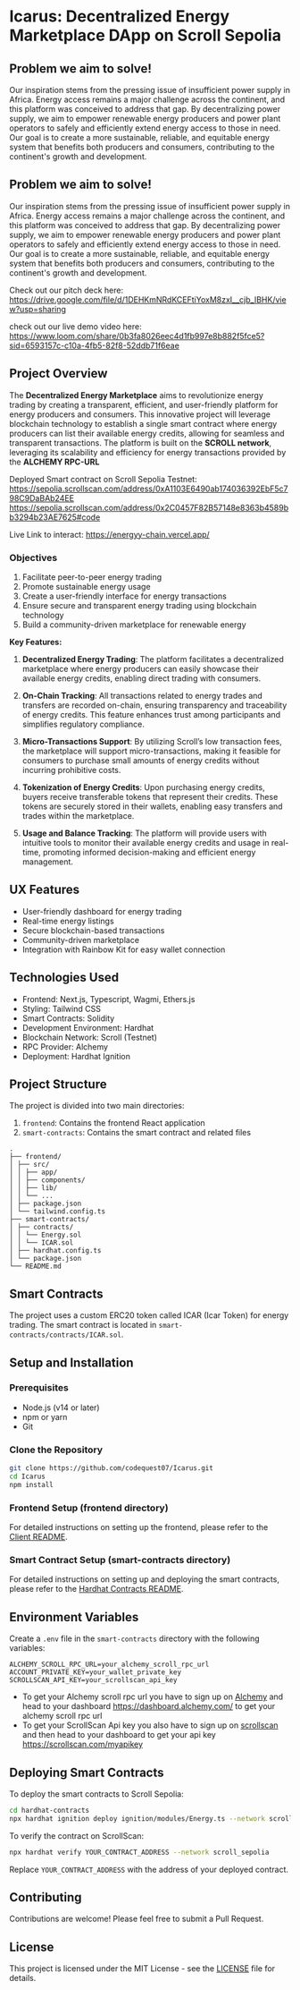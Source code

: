 # Icarus: Decentralized Energy Marketplace DApp on Scroll Sepolia

## Problem we aim to solve!

Our inspiration stems from the pressing issue of insufficient power supply in Africa. Energy access remains a major challenge across the continent, and this platform was conceived to address that gap. By decentralizing power supply, we aim to empower renewable energy producers and power plant operators to safely and efficiently extend energy access to those in need. Our goal is to create a more sustainable, reliable, and equitable energy system that benefits both producers and consumers, contributing to the continent's growth and development.


## Problem we aim to solve!

Our inspiration stems from the pressing issue of insufficient power supply in Africa. Energy access remains a major challenge across the continent, and this platform was conceived to address that gap. By decentralizing power supply, we aim to empower renewable energy producers and power plant operators to safely and efficiently extend energy access to those in need. Our goal is to create a more sustainable, reliable, and equitable energy system that benefits both producers and consumers, contributing to the continent's growth and development.

Check out our pitch deck here: https://drive.google.com/file/d/1DEHKmNRdKCEFtiYoxM8zxI__cjb_IBHK/view?usp=sharing

check out our live demo video here: https://www.loom.com/share/0b3fa8026eec4d1fb997e8b882f5fce5?sid=6593157c-c10a-4fb5-82f8-52ddb71f6eae


## Project Overview

The **Decentralized Energy Marketplace** aims to revolutionize energy trading by creating a transparent, efficient, and user-friendly platform for energy producers and consumers. This innovative project will leverage blockchain technology to establish a single smart contract where energy producers can list their available energy credits, allowing for seamless and transparent transactions. The platform is built on the **SCROLL network**, leveraging its scalability and efficiency for energy transactions provided by the **ALCHEMY RPC-URL**

Deployed Smart contract on Scroll Sepolia Testnet: https://sepolia.scrollscan.com/address/0xA1103E6490ab174036392EbF5c798C9DaBAb24EE
https://sepolia.scrollscan.com/address/0x2C0457F82B57148e8363b4589bb3294b23AE7625#code

Live Link to interact: https://energyy-chain.vercel.app/


### Objectives

1. Facilitate peer-to-peer energy trading
2. Promote sustainable energy usage
3. Create a user-friendly interface for energy transactions
4. Ensure secure and transparent energy trading using blockchain technology
5. Build a community-driven marketplace for renewable energy

**Key Features:**

1. **Decentralized Energy Trading**: The platform facilitates a decentralized marketplace where energy producers can easily showcase their available energy credits, enabling direct trading with consumers.

2. **On-Chain Tracking**: All transactions related to energy trades and transfers are recorded on-chain, ensuring transparency and traceability of energy credits. This feature enhances trust among participants and simplifies regulatory compliance.

3. **Micro-Transactions Support**: By utilizing Scroll’s low transaction fees, the marketplace will support micro-transactions, making it feasible for consumers to purchase small amounts of energy credits without incurring prohibitive costs.

4. **Tokenization of Energy Credits**: Upon purchasing energy credits, buyers receive transferable tokens that represent their credits. These tokens are securely stored in their wallets, enabling easy transfers and trades within the marketplace.

5. **Usage and Balance Tracking**: The platform will provide users with intuitive tools to monitor their available energy credits and usage in real-time, promoting informed decision-making and efficient energy management.

## UX Features

- User-friendly dashboard for energy trading
- Real-time energy listings
- Secure blockchain-based transactions
- Community-driven marketplace
- Integration with Rainbow Kit for easy wallet connection


## Technologies Used

- Frontend: Next.js, Typescript, Wagmi, Ethers.js
- Styling: Tailwind CSS
- Smart Contracts: Solidity
- Development Environment: Hardhat
- Blockchain Network: Scroll (Testnet)
- RPC Provider: Alchemy
- Deployment: Hardhat Ignition

## Project Structure

The project is divided into two main directories:

1. `frontend`: Contains the frontend React application
2. `smart-contracts`: Contains the smart contract and related files

```
.
├── frontend/
│ ├── src/
│ │ ├── app/
│ │ ├── components/
│ │ ├── lib/
│ │ └── ...
│ ├── package.json
│ └── tailwind.config.ts
├── smart-contracts/
│ ├── contracts/
│ │ └── Energy.sol
│ │ └── ICAR.sol
│ ├── hardhat.config.ts
│ └── package.json
└── README.md
```

## Smart Contracts

The project uses a custom ERC20 token called ICAR (Icar Token) for energy trading. The smart contract is located in `smart-contracts/contracts/ICAR.sol`.

## Setup and Installation

### Prerequisites

- Node.js (v14 or later)
- npm or yarn
- Git

### Clone the Repository

```bash
git clone https://github.com/codequest07/Icarus.git
cd Icarus
npm install
```

### Frontend Setup (frontend directory)
For detailed instructions on setting up the frontend, please refer to the [Client README](./client/README.md).

### Smart Contract Setup (smart-contracts directory)
For detailed instructions on setting up and deploying the smart contracts, please refer to the [Hardhat Contracts README](./hardhat-contracts/README.md).

## Environment Variables

Create a `.env` file in the `smart-contracts` directory with the following variables:

```
ALCHEMY_SCROLL_RPC_URL=your_alchemy_scroll_rpc_url
ACCOUNT_PRIVATE_KEY=your_wallet_private_key
SCROLLSCAN_API_KEY=your_scrollscan_api_key
```

- To get your Alchemy scroll rpc url you have to sign up on [Alchemy](https://auth.alchemy.com/#:~:text=Log%20in.%20Don't%20have%20an%20account?%20Signup.) and head to your dashboard <https://dashboard.alchemy.com/> to get your alchemy scroll rpc url
- To get your ScrollScan Api key you also have to sign up on [scrollscan](https://scrollscan.com/register) and then head to your dashboard to get your api key <https://scrollscan.com/myapikey>

## Deploying Smart Contracts

To deploy the smart contracts to Scroll Sepolia:

```bash
cd hardhat-contracts
npx hardhat ignition deploy ignition/modules/Energy.ts --network scroll_sepolia
```

To verify the contract on ScrollScan:

```bash
npx hardhat verify YOUR_CONTRACT_ADDRESS --network scroll_sepolia
```

Replace `YOUR_CONTRACT_ADDRESS` with the address of your deployed contract.

## Contributing

Contributions are welcome! Please feel free to submit a Pull Request.

## License

This project is licensed under the MIT License - see the [LICENSE](LICENSE) file for details.
